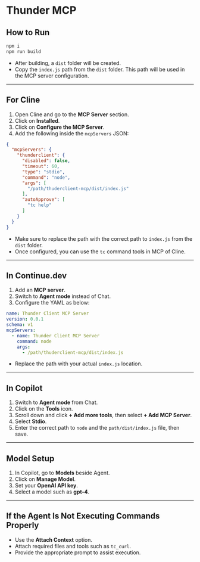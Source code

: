 # Thunder MCP

## How to Run

```bash
npm i
npm run build
```

- After building, a `dist` folder will be created.
- Copy the `index.js` path from the `dist` folder. This path will be used in the MCP server configuration.

---

## For Cline

1. Open Cline and go to the **MCP Server** section.
2. Click on **Installed**.
3. Click on **Configure the MCP Server**.
4. Add the following inside the `mcpServers` JSON:

```json
{
  "mcpServers": {
    "thunderclient": {
      "disabled": false,
      "timeout": 60,
      "type": "stdio",
      "command": "node",
      "args": [
        "/path/thuderclient-mcp/dist/index.js"
      ],
      "autoApprove": [
        "tc help"
      ]
    }
  }
}
```

- Make sure to replace the path with the correct path to `index.js` from the `dist` folder.
- Once configured, you can use the `tc` command tools in MCP of Cline.

---

## In Continue.dev

1. Add an **MCP server**.
2. Switch to **Agent mode** instead of Chat.
3. Configure the YAML as below:

```yaml
name: Thunder Client MCP Server
version: 0.0.1
schema: v1
mcpServers:
  - name: Thunder Client MCP Server
    command: node
    args:
      - /path/thuderclient-mcp/dist/index.js
```

- Replace the path with your actual `index.js` location.

---

## In Copilot

1. Switch to **Agent mode** from Chat.
2. Click on the **Tools** icon.
3. Scroll down and click **+ Add more tools**, then select **+ Add MCP Server**.
4. Select **Stdio**.
5. Enter the correct path to `node` and the `path/dist/index.js` file, then save.

---

## Model Setup

1. In Copilot, go to **Models** beside Agent.
2. Click on **Manage Model**.
3. Set your **OpenAI API key**.
4. Select a model such as **gpt-4**.

---

## If the Agent Is Not Executing Commands Properly

- Use the **Attach Context** option.
- Attach required files and tools such as `tc_curl`.
- Provide the appropriate prompt to assist execution.